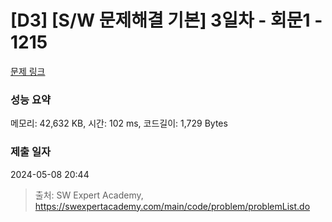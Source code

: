 # [D3] [S/W 문제해결 기본] 3일차 - 회문1 - 1215 

[문제 링크](https://swexpertacademy.com/main/code/problem/problemDetail.do?contestProbId=AV14QpAaAAwCFAYi) 

### 성능 요약

메모리: 42,632 KB, 시간: 102 ms, 코드길이: 1,729 Bytes

### 제출 일자

2024-05-08 20:44



> 출처: SW Expert Academy, https://swexpertacademy.com/main/code/problem/problemList.do